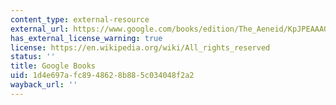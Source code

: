 ```yaml
---
content_type: external-resource
external_url: https://www.google.com/books/edition/The_Aeneid/KpJPEAAAQBAJ?hl=en&gbpv=1
has_external_license_warning: true
license: https://en.wikipedia.org/wiki/All_rights_reserved
status: ''
title: Google Books
uid: 1d4e697a-fc89-4862-8b88-5c034048f2a2
wayback_url: ''
---
```

